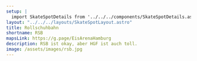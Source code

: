 ```yaml
---
setup: |
  import SkateSpotDetails from '../../../components/SkateSpotDetails.astro'
layout: "../../../layouts/SkateSpotLayout.astro"
title: Rollschuhbahn
shortname: RSB
mapsLink: https://g.page/EisArenaHamburg
description: RSB ist okay, aber HGF ist auch toll.
image: /assets/images/rsb.jpg
---
```


<SkateSpotDetails title={frontmatter.title} shortname={frontmatter.shortname} mapsLink={frontmatter.mapsLink} description={frontmatter.description} image={frontmatter.image} />

